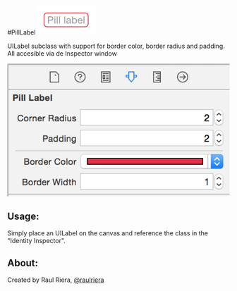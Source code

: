 #PillLabel <img src="https://raw.githubusercontent.com/raulriera/PillLabel/master/Screenshot1.png" />

UILabel subclass with support for border color, border radius and padding. All accesible via de Inspector window

<p align="center">
	<img src="https://raw.githubusercontent.com/raulriera/PillLabel/master/Screenshot2.png" />
</p>

## Usage:

Simply place an UILabel on the canvas and reference the class in the "Identity Inspector".

## About:
Created by Raul Riera, [@raulriera](http://twitter.com/raulriera)
